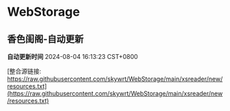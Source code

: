 # WebStorage

## 香色闺阁-自动更新

**自动更新时间** 2024-08-04 16:13:23 CST+0800

[整合源链接: https://raw.githubusercontent.com/skywrt/WebStorage/main/xsreader/new/resources.txt](https://raw.githubusercontent.com/skywrt/WebStorage/main/xsreader/new/resources.txt)
